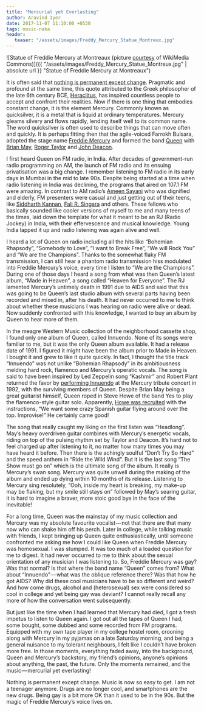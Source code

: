 ```yaml
---
title: "Mercurial yet Everlasting"
author: Aravind Iyer
date: 2017-11-07 11:10:00 +0530
tags: music-naka
header:
   teaser: "/assets/images/Freddy_Mercury_Statue_Montreux.jpg"
---
```


![Statue of Freddie Mercury at Montreaux (picture [courtesy](https://commons.wikimedia.org/wiki/File%3AFreddy_Mercury_Statue_Montreux.jpg) of WikiMedia Commons)]({{ "/assets/images/Freddy_Mercury_Statue_Montreux.jpg" | absolute url }} "Statue of Freddie Mercury at Montreaux")

It is often said that [nothing is permanent except change](http://www.lifehack.org/451316/there-is-nothing-permanent-except-change). Pragmatic and profound at the same time, this quote attributed to the Greek philosopher of the late 6th century BCE, [Heraclitus](http://www.iep.utm.edu/heraclit/), has inspired countless people to accept and confront their realities. Now if there is one thing that embodies constant change, it is the element Mercury. Commonly known as quicksilver, it is a metal that is liquid at ordinary temperatures. Mercury gleams silvery and flows rapidly, lending itself well to its common name. The word quicksilver is often used to describe things that can move often and quickly. It is perhaps fitting then that the agile-voiced Farrokh Bulsara, adopted the stage name [Freddie Mercury](https://en.wikipedia.org/wiki/Freddie_Mercury) and formed the band [Queen](https://en.wikipedia.org/wiki/Queen_%28band%29) with [Brian May](https://en.wikipedia.org/wiki/Brian_May), [Roger Taylor](https://en.wikipedia.org/wiki/Roger_Taylor_%28Queen_drummer%29) and [John Deacon](https://en.wikipedia.org/wiki/John_Deacon).

I first heard Queen on FM radio, in India. After decades of government-run radio programming on AM, the launch of FM radio and its ensuing privatisation was a big change. I remember listening to FM radio in its early days in Mumbai in the mid to late 90s. Despite being started at a time when radio listening in India was declining, the programs that aired on 107.1 FM were amazing. In contrast to AM radio’s [Ameen Sayani](https://en.wikipedia.org/wiki/Ameen_Sayani) who was dignified and elderly, FM presenters were casual and just getting out of their teens, like [Siddharth Kannan](http://siddharthkannan.com/about-me/), [Fali R. Singara](http://afternoondc.in/education-careers/more-music-less-talk/article_111018) and others. These fellows who basically sounded like cooler versions of myself to me and many teens of the times, laid down the template for what it meant to be an RJ (Radio Jockey) in India, with their effervescence and musical knowledge. Young India lapped it up and radio listening was again alive and well.

I heard a lot of Queen on radio including all the hits like “Bohemian Rhapsody”, “Somebody to Love”, “I want to Break Free”, “We will Rock You” and “We are the Champions”. Thanks to the somewhat flaky FM transmission, I can still hear a phantom radio transmission hiss modulated into Freddie Mercury’s voice, every time I listen to “We are the Champions”. During one of those days I heard a song from what was then Queen’s latest album, “Made in Heaven”, a song called “Heaven for Everyone”. The RJ lamented Mercury’s untimely death in 1991 due to AIDS and said that this was going to be Queen’s last studio album with several parts having been recorded and mixed in, after his death. It had never occurred to me to think about whether these musicians I was hearing on radio were alive or dead. Now suddenly confronted with this knowledge, I wanted to buy an album by Queen to hear more of them.

In the meagre Western Music collection of the neighborhood cassette shop, I found only one album of Queen, called Innuendo. None of its songs were familiar to me, but it was the only Queen album available. It had a release date of 1991. I figured it might have been the album prior to Made in Heaven. I bought it and grew to like it quite quickly. In fact, I thought the title track “Innuendo” was not unlike “Bohemian Rhapsody” in its ambitiousness melding hard rock, flamenco and Mercury’s operatic vocals. The song is said to have been inspired by Led Zeppelin song “Kashmir” and Robert Plant returned the favor by [performing Innuendo](https://www.youtube.com/watch?v=ZUkSGT_4xUo) at the Mercury tribute concert in 1992, with the surviving members of Queen. Despite Brian May being a great guitarist himself, Queen roped in Steve Howe of the band Yes to play the flamenco-style guitar solo. Apparently, [Howe was recruited](http://www.rollingstone.com/music/news/queens-innuendo-remembering-freddie-mercurys-last-masterpiece-20160205) with the instructions, “We want some crazy Spanish guitar flying around over the top. Improvise!” He certainly came good!

The song that really caught my liking on the first listen was “Headlong”. May’s heavy overdriven guitar combines with Mercury’s energetic vocals, riding on top of the pulsing rhythm set by Taylor and Deacon. It’s hard not to feel charged up after listening to it, no matter how many times you may have heard it before. Then there is the achingly soulful “Don’t Try So Hard” and the speed anthem in “Ride the Wild Wind”. But it is the last song “The Show must go on” which is the ultimate song of the album. It really is Mercury’s swan song. Mercury was quite unwell during the making of the album and ended up dying within 10 months of its release. Listening to Mercury sing resolutely, “Ooh, inside my heart is breaking, my make-up may be flaking, but my smile still stays on” followed by May’s searing guitar, it is hard to imagine a braver, more stoic good bye in the face of the inevitable!

For a long time, Queen was the mainstay of my music collection and Mercury was my absolute favourite vocalist — not that there are that many now who can shake him off his perch. Later in college, while talking music with friends, I kept bringing up Queen quite enthusiastically, until someone confronted me asking me how I could like Queen when Freddie Mercury was homosexual. I was stumped. It was too much of a loaded question for me to digest. It had never occurred to me to think about the sexual orientation of any musician I was listening to. So, Freddie Mercury was gay? Was that normal? Is that where the band name “Queen” comes from? What about “Innuendo” — what was the oblique reference there? Was that how he got AIDS? Why did these cool musicians have to be so different and weird? And how come drugs, alcohol and (heterosexual) sex were considered so cool in college and yet being gay was deviant? I cannot really recall any more of how the conversation went subsequently.

But just like the time when I had learned that Mercury had died, I got a fresh impetus to listen to Queen again. I got out all the tapes of Queen I had, some bought, some dubbed and some recorded from FM programs. Equipped with my own tape player in my college hostel room, crooning along with Mercury in my pyjamas on a late Saturday morning, and being a general nuisance to my tolerant neighbours, I felt like I couldn’t have broken more free. In those moments, everything faded away, into the background, Queen and Mercury’s backstory, my friend’s opinions, anyone’s opinions about anything, the past, the future. Only the moments remained, and the music — mercurial yet everlasting!

Nothing is permanent except change. Music is now so easy to get. I am not a teenager anymore. Drugs are no longer cool, and smartphones are the new drugs. Being gay is a bit more OK than it used to be in the 90s. But the magic of Freddie Mercury’s voice lives on.

